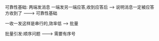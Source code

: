 

可靠性基础: 两端发消息 一端发另一端应答,收到应答后 --> 说明消息一定被应答方收到了 ---> 可靠性基础



一收一发这样是串行的,效率低 --> 批量

批量引发:顺序问题 ---> 需要有序号 
